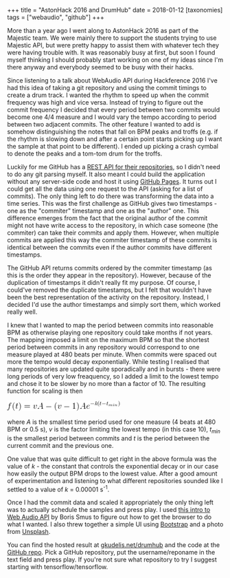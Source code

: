 +++
title = "AstonHack 2016 and DrumHub"
date = 2018-01-12
[taxonomies]
tags = ["webaudio", "github"]
+++

More than a year ago I went along to AstonHack 2016 as part of the Majestic
team.  We were mainly there to support the students trying to use Majestic
API, but were pretty happy to assist them with whatever tech they were having
trouble with. It was reasonably busy at first, but soon I found myself thinking
I should probably start working on one of my ideas since I'm there anyway and
everybody seemed to be busy with their hacks.

Since listening to a talk about WebAudio API during Hackference 2016 I've had
this idea of taking a git repository and using the commit timings to create a
drum track. I wanted the rhythm to speed up when the commit frequency was high
and vice versa. Instead of trying to figure out the commit frequency I decided
that every period between two commits would become one 4/4 measure and I would
vary the tempo according to period between two adjacent commits. The other
feature I wanted to add is somehow distinguishing the notes that fall on BPM
peaks and troffs (e.g.  if the rhythm is slowing down and after a certain point
starts picking up I want the sample at that point to be different). I ended up
picking a crash cymbal to denote the peaks and a tom-tom drum for the troffs.

Luckily for me GitHub has a [REST API for their repositories](https://developer.github.com/v3/), so I didn't
need to do any git parsing myself. It also meant I could build the application
without any server-side code and host it using [GitHub Pages](https://pages.github.com/). It turns out I could
get all the data using one request to the API (asking for a list of commits). The
only thing left to do there was transforming the data into a time series. This
was the first challenge as GitHub gives two timestamps - one as the "commiter"
timestamp and one as the "author" one. This difference emerges from the fact
that the original author of the commit might not have write access to the repository,
in which case someone (the commiter) can take their commits and apply them.
However, when multiple commits are applied this way the commiter timestamp of
these commits is identical between the commits even if the author commits
have different timestamps.

The GitHub API returns commits ordered by the commiter timestamp (as this is the
order they appear in the repository). However, because of the duplication of
timestamps it didn't really fit my purpose. Of course, I could've removed the
duplicate timestamps, but I felt that wouldn't have been the best
representation of the activity on the repository. Instead, I decided I'd use
the author timestamps and simply sort them, which worked really well.

I knew that I wanted to map the period between commits into reasonable BPM as
otherwise playing one repository could take months if not years. The mapping
imposed a limit on the maximum BPM so that the shortest period between commits
in any repository would correspond to one measure played at 480 beats per minute.
When commits were spaced out more the tempo would decay exponentially.
While testing I realised that many repositories are updated quite sporadically
and in bursts - there were long periods of very low freaquency, so I added a limit
to the lowest tempo and chose it to be slower by no more than a factor of 10. The
resulting function for scaling is then

<img src="/images/astonhack-drumhub/bpm-formula.png" class="formula">

where <var>A</var> is the smallest time period used for one measure (4 beats at
480 BPM or 0.5 s), <var>v</var> is the factor limiting the lowest tempo
(in this case 10), <var>t<sub>min</sub></var> is the smallest period between
commits and <var>t</var> is the period between the current commit and the
previous one.

One value that was quite difficult to get right in the above formula was the
value of <var>k</var> - the constant that controls the exponential decay or
in our case how easily the output BPM drops to the lowest value. After a good
amount of experimentation and listening to what different repositories sounded
like I settled to a value of <var>k</var> = 0.00001 s<sup>-1</sup>.

Once I had the commit data and scaled it appropriately the only thing left was
to actually schedule the samples and press play. I used
[this intro to Web Audio API](https://www.html5rocks.com/en/tutorials/audio/scheduling://www.html5rocks.com/en/tutorials/webaudio/intro/)
by Boris Smus to figure out how to get the browser to do what I wanted. I also
threw together a simple UI using [Bootstrap](https://getbootstrap.com/) and a
photo from [Unsplash](https://unsplash.com/).

You can find the hosted result at [gkudelis.net/drumhub](http://gkudelis.net/drumhub)
and the code at the [GitHub repo](https://github.com/gkudelis/drumhub).
Pick a GitHub repository, put the username/reponame in the text field and press
play.  If you're not sure what repository to try I suggest starting with
tensorflow/tensorflow.
